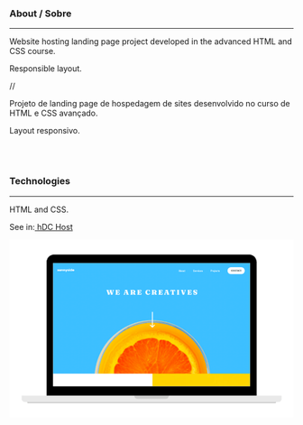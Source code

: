 ### About / Sobre

---

Website hosting landing page project developed in the advanced HTML and CSS course.

Responsible layout.

//

Projeto de landing page de hospedagem de sites desenvolvido no curso de HTML e CSS avançado.

Layout responsivo.

<br>
<br>

### Technologies

---

HTML and CSS.

See in:<a href="https://ds-hdchost.netlify.app/"> hDC Host</a>

![project_view](https://github.com/deborasuzuki/Sunnyside-Agency/blob/main/Project%20View.png)
